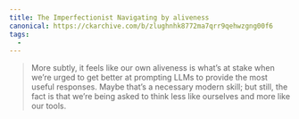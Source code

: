 ```yaml
---
title: The Imperfectionist Navigating by aliveness
canonical: https://ckarchive.com/b/zlughnhk8772ma7qrr9qehwzgng00f6
tags:
  -
---
```


> More subtly, it feels like our own aliveness is what’s at stake when we’re urged to get better at prompting LLMs to provide the most useful responses. Maybe that’s a necessary modern skill; but still, the fact is that we’re being asked to think less like ourselves and more like our tools.
